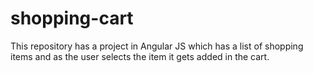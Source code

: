 # shopping-cart
This repository has a project in Angular JS which has a list of shopping items and as the user selects the item it gets added in the cart.

